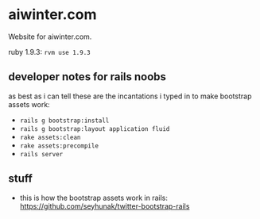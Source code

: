 aiwinter.com
============

Website for aiwinter.com.

ruby 1.9.3: `rvm use 1.9.3`

## developer notes for rails noobs

as best as i can tell these are the incantations i typed in to make bootstrap assets work:

 * `rails g bootstrap:install`
 * `rails g bootstrap:layout application fluid`
 * `rake assets:clean`
 * `rake assets:precompile`
 * `rails server`

## stuff
 * this is how the bootstrap assets work in rails: https://github.com/seyhunak/twitter-bootstrap-rails
